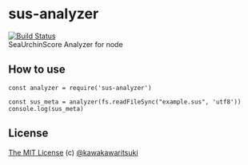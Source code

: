 # sus-analyzer
[![Build Status](https://travis-ci.org/KawakawaRitsuki/sus-analyzer.svg?branch=master)](https://travis-ci.org/KawakawaRitsuki/sus-analyzer)   
SeaUrchinScore Analyzer for node

## How to use

```
const analyzer = require('sus-analyzer')

const sus_meta = analyzer(fs.readFileSync("example.sus", 'utf8'))
console.log(sus_meta)
```

## License
[The MIT License](http://kawakawaritsuki.mit-license.org) (c) [@kawakawaritsuki](https://github.com/kawakawaritsuki)
